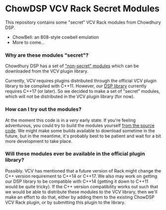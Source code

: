 # ChowDSP VCV Rack Secret Modules

This repository contains some "secret" VCV Rack modules
from Chowdhury DSP.

- ChowBell: an 808-style cowbell emulation
- More to come...

### Why are these modules "secret"?

Chowdhury DSP has a set of
["non-secret" modules](https://github.com/jatinchowdhury18/ChowDSP-VCV)
which can be downloaded from the VCV plugin library.

Currently, VCV requires plugins distributed through the official
VCV plugin library to be compiled with C++11. However, our
[DSP library](https://github.com/Chowdhury-DSP/chowdsp_utils#dsp-modules)
currently requires C++17 (or later). So we decided to make
a set of "secret" modules, which will not be distributed in
the VCV plugin library (for now).

### How can I try out the modules?

At the moment this code is in a _very_ early state.
If you're feeling adventurous, you could try to build
the modules yourself
[from the source code](https://vcvrack.com/manual/Building#building-rack-plugins).
We might make some builds available to download sometime
in the future, but in the meantime, it's probably best
to be patient and wait for a bit more development to
take place.

### Will these modules ever be available in the official plugin library?

Possibly. VCV has mentioned that a future version of Rack
might change the C++ version requirement to C++14 or C++17.
We also may work on getting our DSP library to be compatible
with C++14 (getting it down to C++11 would be quite tricky).
If the C++ version compatibility works out such that we
would be able to distribute these modules to the VCV library,
then we'll make an effort to do that, either by adding them
to the existing ChowDSP VCV Rack plugin, or by submitting
this plugin to the library.
